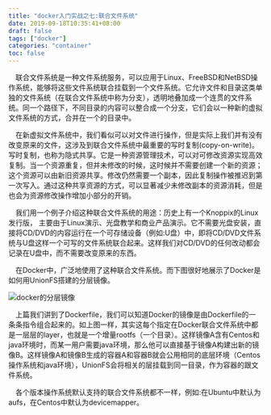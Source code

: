 ```yaml
---
title: "docker入门实战之七:联合文件系统"
date: 2019-09-18T10:35:41+08:00
draft: false
tags: ["docker"]
categories: "container"
toc: false
---
```


&emsp;联合文件系统是一种文件系统服务，可以应用于Linux、FreeBSD和NetBSD操作系统，能够将这些文件系统联合挂载到一个文件系统。它允许文件和目录这类单独的文件系统（在联合文件系统中称为分支），透明地叠加成一个连贯的文件系统。同一个路径下，不同目录的内容可以整合成一个分支，它们会以一种新的虚拟文件系统的方式，合并在一个的目录中。

&emsp;在新虚拟文件系统中，我们看似可以对文件进行操作，但是实际上我们并有没有改变原来的文件，这涉及到联合文件系统中最重要的写时复制(copy-on-write)。写时复制，也称为隐式共享。它是一种资源管理技术，可以对可修改资源实现高效复制。当一个资源重复，但并未修改的时候，这时候并不需要创建一个新的资源；这个资源可以由新旧资源共享。修改仍然需要一个副本，因此复制操作被推迟到第一次写入。通过这种共享资源的方式，可以显著减少未修改副本的资源消耗，但是也会为资源修改操作增加小部分的开销。

&emsp;我们用一个例子介绍这种联合文件系统的用途：历史上有一个Knoppix的Linux发行版， 主要由于Linux演示、光盘教学和商业产品演示。它不需要光盘安装，直接将CD/DVD的内容运行在一个可存储设备（例如:U盘）中，即将CD/DVD文件系统与U盘这样一个可写的文件系统联合起来。这样我们对CD/DVD的任何改动都会记录在U盘中，而不需要改变原来的东西。

&emsp;在Docker中，广泛地使用了这种联合文件系统。而下图很好地展示了Docker是如何用UnionFS搭建的分层镜像。

![docker的分层镜像](../images/docker/docker-filesystems-multilayer.png)

&emsp;上篇我们讲到了Dockerfile，我们可以知道Docker的镜像是由Dockerfile的一条条指令组合起来的。如上图一样，其实这每个指定在Docker联合文件系统中都是一层层的layer，也就是一个增量rootfs（一个目录）。这样镜像A含有Centos和java环境时，而某一用户需要java环境，那么他可以直接基于镜像A构建出新的镜像B。这样镜像A和镜像B生成的容器A和容器B就会公用相同的底层环境（Centos操作系统和java环境），UnionFS会将相关的层挂载到同一目录，作为容器的跟文件系统。

&emsp;各个版本操作系统默认支持的联合文件系统都不一样，例如:在Ubuntu中默认为aufs，在Centos中默认为devicemapper。                                                                                                                                                                                                          